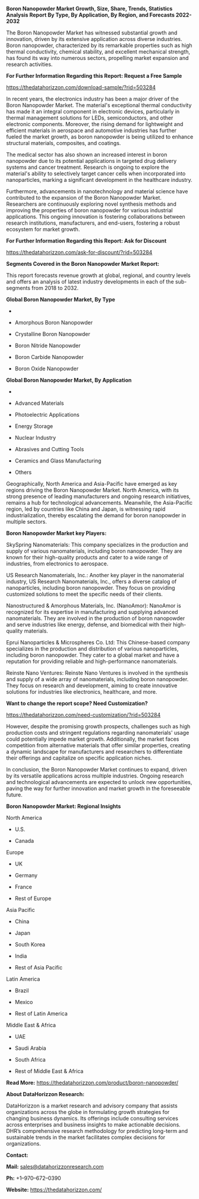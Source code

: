 **Boron Nanopowder Market Growth, Size, Share, Trends, Statistics
Analysis Report By Type, By Application, By Region, and Forecasts
2022-2032**

The Boron Nanopowder Market has witnessed substantial growth and
innovation, driven by its extensive application across diverse
industries. Boron nanopowder, characterized by its remarkable properties
such as high thermal conductivity, chemical stability, and excellent
mechanical strength, has found its way into numerous sectors, propelling
market expansion and research activities.

**For Further Information Regarding this Report: Request a Free Sample**

<https://thedatahorizzon.com/download-sample/?rid=503284>

In recent years, the electronics industry has been a major driver of the
Boron Nanopowder Market. The material's exceptional thermal conductivity
has made it an integral component in electronic devices, particularly in
thermal management solutions for LEDs, semiconductors, and other
electronic components. Moreover, the rising demand for lightweight and
efficient materials in aerospace and automotive industries has further
fueled the market growth, as boron nanopowder is being utilized to
enhance structural materials, composites, and coatings.

The medical sector has also shown an increased interest in boron
nanopowder due to its potential applications in targeted drug delivery
systems and cancer treatment. Research is ongoing to explore the
material's ability to selectively target cancer cells when incorporated
into nanoparticles, marking a significant development in the healthcare
industry.

Furthermore, advancements in nanotechnology and material science have
contributed to the expansion of the Boron Nanopowder Market. Researchers
are continuously exploring novel synthesis methods and improving the
properties of boron nanopowder for various industrial applications. This
ongoing innovation is fostering collaborations between research
institutions, manufacturers, and end-users, fostering a robust ecosystem
for market growth.

**For Further Information Regarding this Report: Ask for Discount**

<https://thedatahorizzon.com/ask-for-discount/?rid=503284>

**Segments Covered in the Boron Nanopowder Market Report:**

This report forecasts revenue growth at global, regional, and country
levels and offers an analysis of latest industry developments in each of
the sub-segments from 2018 to 2032.

**Global Boron Nanopowder Market, By Type**

-   

-   Amorphous Boron Nanopowder

-   Crystalline Boron Nanopowder

-   Boron Nitride Nanopowder

-   Boron Carbide Nanopowder

-   Boron Oxide Nanopowder

**Global Boron Nanopowder Market, By Application**

-   

-   Advanced Materials

-   Photoelectric Applications

-   Energy Storage

-   Nuclear Industry

-   Abrasives and Cutting Tools

-   Ceramics and Glass Manufacturing

-   Others

Geographically, North America and Asia-Pacific have emerged as key
regions driving the Boron Nanopowder Market. North America, with its
strong presence of leading manufacturers and ongoing research
initiatives, remains a hub for technological advancements. Meanwhile,
the Asia-Pacific region, led by countries like China and Japan, is
witnessing rapid industrialization, thereby escalating the demand for
boron nanopowder in multiple sectors.

**Boron Nanopowder Market key Players:**

SkySpring Nanomaterials: This company specializes in the production and
supply of various nanomaterials, including boron nanopowder. They are
known for their high-quality products and cater to a wide range of
industries, from electronics to aerospace.

US Research Nanomaterials, Inc.: Another key player in the nanomaterial
industry, US Research Nanomaterials, Inc., offers a diverse catalog of
nanoparticles, including boron nanopowder. They focus on providing
customized solutions to meet the specific needs of their clients.

Nanostructured & Amorphous Materials, Inc. (NanoAmor): NanoAmor is
recognized for its expertise in manufacturing and supplying advanced
nanomaterials. They are involved in the production of boron nanopowder
and serve industries like energy, defense, and biomedical with their
high-quality materials.

Eprui Nanoparticles & Microspheres Co. Ltd: This Chinese-based company
specializes in the production and distribution of various nanoparticles,
including boron nanopowder. They cater to a global market and have a
reputation for providing reliable and high-performance nanomaterials.

Reinste Nano Ventures: Reinste Nano Ventures is involved in the
synthesis and supply of a wide array of nanomaterials, including boron
nanopowder. They focus on research and development, aiming to create
innovative solutions for industries like electronics, healthcare, and
more.

**Want to change the report scope? Need Customization?**

<https://thedatahorizzon.com/need-customization/?rid=503284>

However, despite the promising growth prospects, challenges such as high
production costs and stringent regulations regarding nanomaterials'
usage could potentially impede market growth. Additionally, the market
faces competition from alternative materials that offer similar
properties, creating a dynamic landscape for manufacturers and
researchers to differentiate their offerings and capitalize on specific
application niches.

In conclusion, the Boron Nanopowder Market continues to expand, driven
by its versatile applications across multiple industries. Ongoing
research and technological advancements are expected to unlock new
opportunities, paving the way for further innovation and market growth
in the foreseeable future.

**Boron Nanopowder Market: Regional Insights**

North America

-   U.S.

-   Canada

Europe

-   UK

-   Germany

-   France

-   Rest of Europe

Asia Pacific

-   China

-   Japan

-   South Korea

-   India

-   Rest of Asia Pacific

Latin America

-   Brazil

-   Mexico

-   Rest of Latin America

Middle East & Africa

-   UAE

-   Saudi Arabia

-   South Africa

-   Rest of Middle East & Africa

**Read More:** <https://thedatahorizzon.com/product/boron-nanopowder/>

**About DataHorizzon Research:**

DataHorizzon is a market research and advisory company that assists
organizations across the globe in formulating growth strategies for
changing business dynamics. Its offerings include consulting services
across enterprises and business insights to make actionable decisions.
DHR’s comprehensive research methodology for predicting long-term and
sustainable trends in the market facilitates complex decisions for
organizations.

**Contact:**

**Mail:** <sales@datahorizzonresearch.com>

**Ph:** +1–970–672–0390

**Website:** <https://thedatahorizzon.com/>
